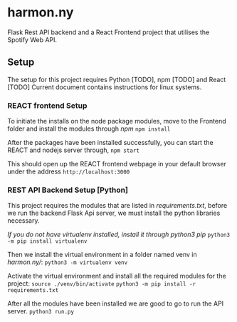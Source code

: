 # harmon.ny
Flask Rest API backend and a React Frontend project that utilises the Spotify Web API.

## Setup 
The setup for this project requires Python [TODO], npm [TODO] and React [TODO]
Current document contains instructions for linux systems.

### REACT frontend Setup
To initiate the installs on the node package modules, move to the Frontend folder and install the modules through *npm*
`npm install`

After the packages have been installed successfully, you can start the REACT and nodejs server through, 
`npm start`

This should open up the REACT frontend webpage in your default browser under the address 
`http://localhost:3000`

### REST API Backend Setup [Python]
This project requires the modules that are listed in _requirements.txt_, before we run the backend Flask Api server, we must install the python libraries necessary.

_If you do not have virtualenv installed, install it through python3 pip_
`python3 -m pip install virtualenv`

Then we install the virtual environment in a folder named venv
in _harmon.ny/_:
`python3 -m virtualenv venv`

Activate the virtual environment and install all the required modules for the project:
`source ./venv/bin/activate`
`python3 -m pip install -r requirements.txt`

After all the modules have been installed we are good to go to run the API server.
`python3 run.py`